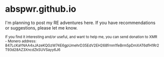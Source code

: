 # abspwr.github.io

I'm planning to post my RE adventures here. If you have recommendations or suggestions, please let me know.

<sup>If you find it interesting and/or useful, and want to help me, you can send donation to XMR - Monero address: 847LcKaYNAA4xJAzeKQGzW74E6gpUmehrD35EdV2EH268frnm1feBrm5pDmXAT6dfH1Rr2T93d28AZ3XncdZkSUVSayy6J6 
</sup>

